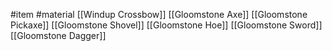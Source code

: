 #item #material
[[Windup Crossbow]]
[[Gloomstone Axe]]
[[Gloomstone Pickaxe]]
[[Gloomstone Shovel]]
[[Gloomstone Hoe]]
[[Gloomstone Sword]]
[[Gloomstone Dagger]]